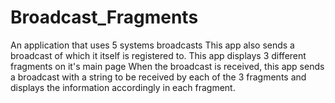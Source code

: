 # Broadcast_Fragments
An application that uses 5 systems broadcasts
This app also sends a broadcast of which it itself is registered to.
This app displays 3 different fragments on it's main page
When the broadcast is received, this app sends a broadcast with a string to be received 
by each of the 3 fragments and displays the information accordingly in each fragment.
